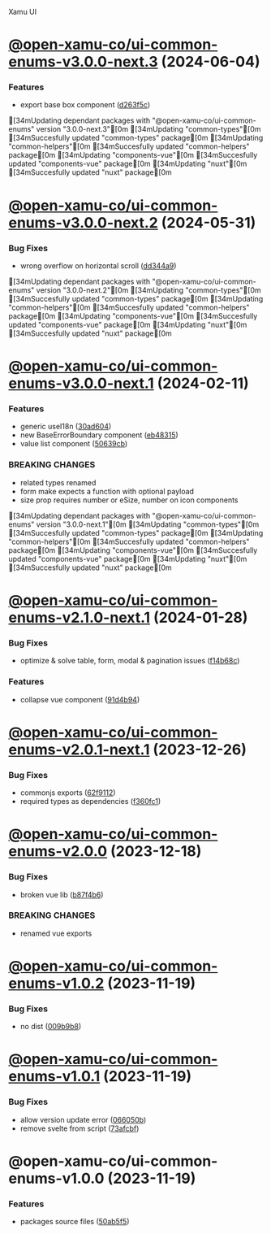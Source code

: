 Xamu UI

# [@open-xamu-co/ui-common-enums-v3.0.0-next.3](https://github.com/xamu-co/ui/compare/@open-xamu-co/ui-common-enums-v3.0.0-next.2...@open-xamu-co/ui-common-enums-v3.0.0-next.3) (2024-06-04)


### Features

* export base box component ([d263f5c](https://github.com/xamu-co/ui/commit/d263f5cd947e55c892795518151b89d4a055f379))





[34mUpdating dependant packages with "@open-xamu-co/ui-common-enums" version "3.0.0-next.3"[0m
[34mUpdating "common-types"[0m
[34mSuccesfully updated "common-types" package[0m
[34mUpdating "common-helpers"[0m
[34mSuccesfully updated "common-helpers" package[0m
[34mUpdating "components-vue"[0m
[34mSuccesfully updated "components-vue" package[0m
[34mUpdating "nuxt"[0m
[34mSuccesfully updated "nuxt" package[0m

# [@open-xamu-co/ui-common-enums-v3.0.0-next.2](https://github.com/xamu-co/ui/compare/@open-xamu-co/ui-common-enums-v3.0.0-next.1...@open-xamu-co/ui-common-enums-v3.0.0-next.2) (2024-05-31)


### Bug Fixes

* wrong overflow on horizontal scroll ([dd344a9](https://github.com/xamu-co/ui/commit/dd344a9dc347545d71dc7cd445134346d648835e))





[34mUpdating dependant packages with "@open-xamu-co/ui-common-enums" version "3.0.0-next.2"[0m
[34mUpdating "common-types"[0m
[34mSuccesfully updated "common-types" package[0m
[34mUpdating "common-helpers"[0m
[34mSuccesfully updated "common-helpers" package[0m
[34mUpdating "components-vue"[0m
[34mSuccesfully updated "components-vue" package[0m
[34mUpdating "nuxt"[0m
[34mSuccesfully updated "nuxt" package[0m

# [@open-xamu-co/ui-common-enums-v3.0.0-next.1](https://github.com/xamu-co/ui/compare/@open-xamu-co/ui-common-enums-v2.1.0-next.1...@open-xamu-co/ui-common-enums-v3.0.0-next.1) (2024-02-11)


### Features

* generic useI18n ([30ad604](https://github.com/xamu-co/ui/commit/30ad6044fd2523264a76b1607019daca29120d55))
* new BaseErrorBoundary component ([eb48315](https://github.com/xamu-co/ui/commit/eb48315c8e6de8989406f3d249771a7921ea2abf))
* value list component ([50639cb](https://github.com/xamu-co/ui/commit/50639cbb9e26cbc68c1912975a22dbfeead41dc3))


### BREAKING CHANGES

* related types renamed
* form make expects a function with optional payload
* size prop requires number or eSize, number on icon components





[34mUpdating dependant packages with "@open-xamu-co/ui-common-enums" version "3.0.0-next.1"[0m
[34mUpdating "common-types"[0m
[34mSuccesfully updated "common-types" package[0m
[34mUpdating "common-helpers"[0m
[34mSuccesfully updated "common-helpers" package[0m
[34mUpdating "components-vue"[0m
[34mSuccesfully updated "components-vue" package[0m
[34mUpdating "nuxt"[0m
[34mSuccesfully updated "nuxt" package[0m

# [@open-xamu-co/ui-common-enums-v2.1.0-next.1](https://github.com/xamu-co/ui/compare/@open-xamu-co/ui-common-enums-v2.0.1-next.1...@open-xamu-co/ui-common-enums-v2.1.0-next.1) (2024-01-28)


### Bug Fixes

* optimize & solve table, form, modal & pagination issues ([f14b68c](https://github.com/xamu-co/ui/commit/f14b68cda4b3a9c99b1374245c544d0138671a8a))


### Features

* collapse vue component ([91d4b94](https://github.com/xamu-co/ui/commit/91d4b94dfe746540cb14ee877b8a053f5183be44))

# [@open-xamu-co/ui-common-enums-v2.0.1-next.1](https://github.com/xamu-co/ui/compare/@open-xamu-co/ui-common-enums-v2.0.0...@open-xamu-co/ui-common-enums-v2.0.1-next.1) (2023-12-26)


### Bug Fixes

* commonjs exports ([62f9112](https://github.com/xamu-co/ui/commit/62f9112259db263b3475f10df535bdd7b2d21987))
* required types as dependencies ([f360fc1](https://github.com/xamu-co/ui/commit/f360fc17446208a9a5e045dc56ff43bc207d5580))

# [@open-xamu-co/ui-common-enums-v2.0.0](https://github.com/xamu-co/ui/compare/@open-xamu-co/ui-common-enums-v1.0.2...@open-xamu-co/ui-common-enums-v2.0.0) (2023-12-18)


### Bug Fixes

* broken vue lib ([b87f4b6](https://github.com/xamu-co/ui/commit/b87f4b658a627e22f504e069804ff89b0cbdb573))


### BREAKING CHANGES

* renamed vue exports

# [@open-xamu-co/ui-common-enums-v1.0.2](https://github.com/xamu-co/ui/compare/@open-xamu-co/ui-common-enums-v1.0.1...@open-xamu-co/ui-common-enums-v1.0.2) (2023-11-19)


### Bug Fixes

* no dist ([009b9b8](https://github.com/xamu-co/ui/commit/009b9b84dc4d29dc4ba558d6fc7bcad84acbf663))

# [@open-xamu-co/ui-common-enums-v1.0.1](https://github.com/xamu-co/ui/compare/@open-xamu-co/ui-common-enums-v1.0.0...@open-xamu-co/ui-common-enums-v1.0.1) (2023-11-19)


### Bug Fixes

* allow version update error ([066050b](https://github.com/xamu-co/ui/commit/066050bbc18b9d840a5530aaa152ce2ad5dc0e10))
* remove svelte from script ([73afcbf](https://github.com/xamu-co/ui/commit/73afcbfdaf79cd7a6e572e499b2f977f70d2d768))

# @open-xamu-co/ui-common-enums-v1.0.0 (2023-11-19)


### Features

* packages source files ([50ab5f5](https://github.com/xamu-co/ui/commit/50ab5f594d8a1c0faeb4fcb95704986eeab19680))
